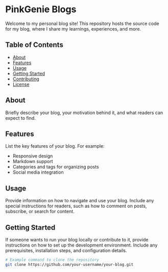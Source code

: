 # PinkGenie Blogs

Welcome to my personal blog site! This repository hosts the source code for my blog, where I share my learnings, experiences, and more.

## Table of Contents

- [About](#about)
- [Features](#features)
- [Usage](#usage)
- [Getting Started](#getting-started)
- [Contributing](#contributing)
- [License](#license)

## About

Briefly describe your blog, your motivation behind it, and what readers can expect to find.

## Features

List the key features of your blog. For example:
- Responsive design
- Markdown support
- Categories and tags for organizing posts
- Social media integration

## Usage

Provide information on how to navigate and use your blog. Include any special instructions for readers, such as how to comment on posts, subscribe, or search for content.

## Getting Started

If someone wants to run your blog locally or contribute to it, provide instructions on how to set up the development environment. Include any prerequisites, installation steps, and configuration details.

```bash
# Example command to clone the repository
git clone https://github.com/your-username/your-blog.git
